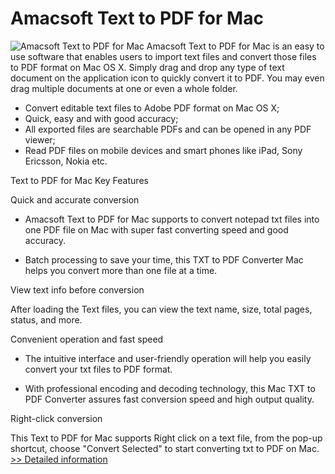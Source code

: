 # Amacsoft Text to PDF for Mac
![Amacsoft Text to PDF for Mac](https://mycommerce.akamaized.net/api/pimages/P300924565/BIG/300924565.PNG)
Amacsoft Text to PDF for Mac is an easy to use software that enables users to import text files and convert those files to PDF format on Mac OS X. Simply drag and drop any type of text document on the application icon to quickly convert it to PDF. You may even drag multiple documents at one or even a whole folder.

* Convert editable text files to Adobe PDF format on Mac OS X;
* Quick, easy and with good accuracy;
* All exported files are searchable PDFs and can be opened in any PDF viewer;
* Read PDF files on mobile devices and smart phones like iPad, Sony Ericsson, Nokia etc.

Text to PDF for Mac Key Features

Quick and accurate conversion

* Amacsoft Text to PDF for Mac supports to convert notepad txt files into one PDF file on Mac with super fast converting speed and good accuracy.

* Batch processing to save your time, this TXT to PDF Converter Mac helps you convert more than one file at a time.

View text info before conversion

After loading the Text files, you can view the text name, size, total pages, status, and more.

Convenient operation and fast speed

* The intuitive interface and user-friendly operation will help you easily convert your txt files to PDF format.

* With professional encoding and decoding technology, this Mac TXT to PDF Converter assures fast conversion speed and high output quality.

Right-click conversion

This Text to PDF for Mac supports Right click on a text file, from the pop-up shortcut, choose "Convert Selected" to start converting txt to PDF on Mac.
[>> Detailed information](https://secure.shareit.com/shareit/product.html?productid=300924565&affiliateid=200057808)